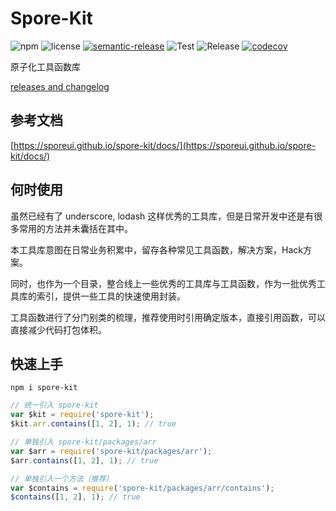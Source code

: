 # Spore-Kit

![npm](https://img.shields.io/npm/v/spore-kit)
![license](https://img.shields.io/npm/l/spore-kit)
[![semantic-release](https://img.shields.io/badge/%20%20%F0%9F%93%A6%F0%9F%9A%80-semantic--release-e10079.svg)](https://github.com/semantic-release/semantic-release)
![Test](https://github.com/SporeUI/spore-kit/actions/workflows/test.yml/badge.svg)
![Release](https://github.com/SporeUI/spore-kit/actions/workflows/release.yml/badge.svg)
[![codecov](https://codecov.io/gh/SporeUI/spore-kit/branch/master/graph/badge.svg)](https://codecov.io/gh/SporeUI/spore-kit)

原子化工具函数库

[releases and changelog](https://github.com/SporeUI/spore-kit/releases)

## 参考文档

[https://sporeui.github.io/spore-kit/docs/](https://sporeui.github.io/spore-kit/docs/)

## 何时使用

虽然已经有了 underscore, lodash 这样优秀的工具库，但是日常开发中还是有很多常用的方法并未囊括在其中。

本工具库意图在日常业务积累中，留存各种常见工具函数，解决方案，Hack方案。

同时，也作为一个目录，整合线上一些优秀的工具库与工具函数，作为一批优秀工具库的索引，提供一些工具的快速使用封装。

工具函数进行了分门别类的梳理，推荐使用时引用确定版本，直接引用函数，可以直接减少代码打包体积。

## 快速上手

```shell
npm i spore-kit
```

```javascript
// 统一引入 spore-kit
var $kit = require('spore-kit');
$kit.arr.contains([1, 2], 1); // true

// 单独引入 spore-kit/packages/arr
var $arr = require('spore-kit/packages/arr');
$arr.contains([1, 2], 1); // true

// 单独引入一个方法（推荐）
var $contains = require('spore-kit/packages/arr/contains');
$contains([1, 2], 1); // true
```
